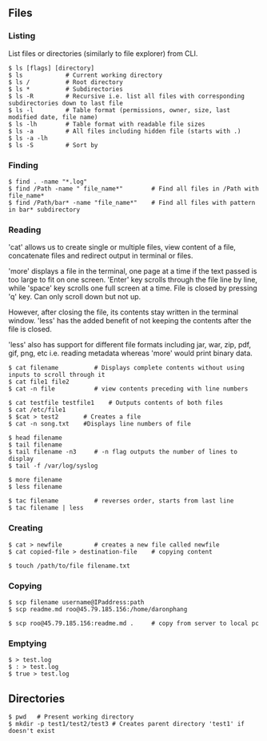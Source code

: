## Files

### Listing

List files or directories (similarly to file explorer) from CLI.

```console
$ ls [flags] [directory]
$ ls            # Current working directory
$ ls /          # Root directory
$ ls *          # Subdirectories
$ ls -R         # Recursive i.e. list all files with corresponding subdirectories down to last file
$ ls -l         # Table format (permissions, owner, size, last modified date, file name)
$ ls -lh        # Table format with readable file sizes
$ ls -a         # All files including hidden file (starts with .)
$ ls -a -lh
$ ls -S         # Sort by
```

### Finding

```console
$ find . -name "*.log"
$ find /Path -name " file_name*"        # Find all files in /Path with file_name*
$ find /Path/bar* -name "file_name*"    # Find all files with pattern in bar* subdirectory
```

### Reading

'cat' allows us to create single or multiple files, view content of a file, concatenate files and redirect output in terminal or files.

'more' displays a file in the terminal, one page at a time if the text passed is too large to fit on one screen. 'Enter' key scrolls through the file line by line, while 'space' key scrolls one full screen at a time. File is closed by pressing 'q' key. Can only scroll down but not up.

However, after closing the file, its contents stay written in the terminal window. 'less' has the added benefit of not keeping the contents after the file is closed.

'less' also has support for different file formats including jar, war, zip, pdf, gif, png, etc i.e. reading metadata whereas 'more' would print binary data.

```console
$ cat filename          # Displays complete contents without using inputs to scroll through it
$ cat file1 file2
$ cat -n file           # view contents preceding with line numbers

$ cat testfile testfile1    # Outputs contents of both files
$ cat /etc/file1
$ $cat > test2       # Creates a file
$ cat -n song.txt    #Displays line numbers of file

$ head filename
$ tail filename
$ tail filename -n3     # -n flag outputs the number of lines to display
$ tail -f /var/log/syslog

$ more filename
$ less filename

$ tac filename          # reverses order, starts from last line
$ tac filename | less
```

### Creating

```console
$ cat > newfile         # creates a new file called newfile
$ cat copied-file > destination-file    # copying content

$ touch /path/to/file filename.txt
```

### Copying

```console
$ scp filename username@IPaddress:path
$ scp readme.md roo@45.79.185.156:/home/daronphang

$ scp roo@45.79.185.156:readme.md .     # copy from server to local pc
```

### Emptying

```console
$ > test.log
$ : > test.log
$ true > test.log
```

## Directories

```console
$ pwd   # Present working directory
$ mkdir -p test1/test2/test3 # Creates parent directory 'test1' if doesn't exist
```
